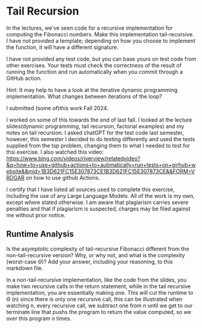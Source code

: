 # Tail Recursion

In the lectures, we've seen code for a recursive implementation for computing
the Fibonacci numbers. Make this implementation tail-recursive. I have not
provided a template; depending on how you choose to implement the function, it
will have a different signature.

I have not provided any test code, but you can base yours on test code from
other exercises. Your tests must check the correctness of the result of running
the function and run automatically when you commit through a GitHub action.

Hint: It may help to have a look at the iterative dynamic programming
implementation. What changes between iterations of the loop?

I submitted (some of)this work Fall 2024.

I worked on some of this towards the end of last fall. I looked at the lecture slides(dynamic programming, tail recursion, factorial examples) and my notes on tail recursion. I asked chatGPT for the test code last semester, however, this semester I decided to do testing differently and used the tests supplied from the tsp problem, changing them to what I needed to test for thsi exercise. I also watched this video: https://www.bing.com/videos/riverview/relatedvideo?&q=how+to+use+github+actions+to+autimatically+run+tests+on+girhub+website&&mid=1B3D621FC15E307873CE1B3D621FC15E307873CE&&FORM=VRDGAR on how to use github Actions. 

I certify that I have listed all sources used to complete this exercise, including the use of any Large Language Models. All of the work is my own, except where stated otherwise. I am aware that plagiarism carries severe penalties and that if plagiarism is suspected, charges may be filed against me without prior notice.

## Runtime Analysis

Is the asymptotic complexity of tail-recursive Fibonacci different from the
non-tail-recursive version? Why, or why not, and what is the complexity
(worst-case $\Theta$)? Add your answer, including your reasoning, to this
markdown file.

In a non-tail-recursive implementation, like the code from the slides, you make two recursive calls in the return statement, while in the tail recursive implementation, you are essentially making one. This will cut the runtime to $\Theta$ (n) since there is only one recursive call, this can be illustrated when watching n, every recursive call, we subtract one from n until we get to our terminate line that pushs the program to return the value computed, so we over this program n times.
